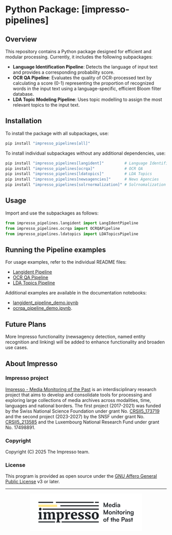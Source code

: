 # Python Package: [impresso-pipelines]

## Overview
This repository contains a Python package designed for efficient and modular processing. Currently, it includes the following subpackages:

- **Language Identification Pipeline**: Detects the language of input text and provides a corresponding probability score.
- **OCR QA Pipeline**: Evaluates the quality of OCR-processed text by calculating a score (0-1) representing the proportion of recognized words in the input text using a language-specific, efficient Bloom filter database.
- **LDA Topic Modeling Pipeline**: Uses topic modelling to assign the most relevant topics to the input text. 



## Installation
To install the package with all subpackages, use:
```bash
pip install "impresso_pipelines[all]"
```

To install individual subpackages without any additional dependencies, use:
```bash
pip install "impresso_pipelines[langident]"         # Language Identification
pip install "impresso_pipelines[ocrqa]"             # OCR QA
pip install "impresso_pipelines[ldatopics]"         # LDA Topics
pip install "impresso_pipelines[newsagencies]"      # News Agencies
pip install "impresso_pipelines[solrnormalization]" # Solrnomalization
```

## Usage
Import and use the subpackages as follows:
```python
from impresso_pipelines.langident import LangIdentPipeline
from impresso_pipelines.ocrqa import OCRQAPipeline
from impresso_pipelines.ldatopics import LDATopicsPipeline
```

## Running the Pipeline examples
For usage examples, refer to the individual README files:

 - [Langident Pipeline](README_langident.md)
 - [OCR QA Pipeline](README_ocrqa.md)
 - [LDA Topics Pipeline](README_ldatopics.md)



Additional examples are available in the documentation notebooks:
 - [langident_pipeline_demo.ipynb](https://github.com/impresso/impresso-datalab-notebooks/tree/main/annotate/langident_pipeline_demo.ipynb)
 - [ocrqa_pipeline_demo.ipynb](https://github.com/impresso/impresso-datalab-notebooks/tree/main/annotate/ocrqa_pipeline_demo.ipynb).

## Future Plans
More Impresso functionality (newsagency detection, named entity recognition and linking) will be added to enhance functionality and broaden use cases.


## About Impresso

### Impresso project

[Impresso - Media Monitoring of the Past](https://impresso-project.ch) is an interdisciplinary research project that aims to develop and consolidate tools for processing and exploring large collections of media archives across modalities, time, languages and national borders. The first project (2017-2021) was funded by the Swiss National Science Foundation under grant No. [CRSII5_173719](http://p3.snf.ch/project-173719) and the second project (2023-2027) by the SNSF under grant No. [CRSII5_213585](https://data.snf.ch/grants/grant/213585) and the Luxembourg National Research Fund under grant No. 17498891.

### Copyright

Copyright (C) 2025 The Impresso team.

### License

This program is provided as open source under the [GNU Affero General Public License](https://github.com/impresso/impresso-pyindexation/blob/master/LICENSE) v3 or later.

---

<p align="center">
  <img src="https://github.com/impresso/impresso.github.io/blob/master/assets/images/3x1--Yellow-Impresso-Black-on-White--transparent.png?raw=true" width="350" alt="Impresso Project Logo"/>
</p>


